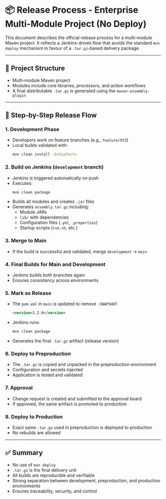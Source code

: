 # 📦 Release Process - Enterprise Multi-Module Project (No Deploy)

This document describes the official release process for a multi-module Maven project. It reflects a Jenkins-driven flow that avoids the standard `mvn deploy` mechanism in favour of a `.tar.gz`-based delivery package.

---

## 🧱 Project Structure

- Multi-module Maven project
- Modules include core libraries, processors, and action workflows
- A final distributable `.tar.gz` is generated using the `maven-assembly-plugin`

---

## 🚀 Step-by-Step Release Flow

### 1. Development Phase
- Developers work on feature branches (e.g., `feature/XYZ`)
- Local builds validated with:
  ```bash
  mvn clean install -DskipTests
  ```

### 2. Build on Jenkins (`development` branch)
- Jenkins is triggered automatically on push
- Executes:
  ```bash
  mvn clean package
  ```
- Builds all modules and creates `.jar` files
- Generates `assembly.tar.gz` including:
    - Module JARs
    - `lib/` with dependencies
    - Configuration files (`.yml`, `.properties`)
    - Startup scripts (`run.sh`, etc.)

### 3. Merge to Main
- If the build is successful and validated, merge `development` → `main`

### 4. Final Builds for Main and Development
- Jenkins builds both branches again
- Ensures consistency across environments

### 5. Mark as Release
- The `pom.xml` in `main` is updated to remove `-SNAPSHOT`
  ```xml
  <version>1.2.0</version>
  ```
- Jenkins runs:
  ```bash
  mvn clean package
  ```
- Generates the final `.tar.gz` artifact (release version)

### 6. Deploy to Preproduction
- The `.tar.gz` is copied and unpacked in the preproduction environment
- Configuration and secrets injected
- Application is tested and validated

### 7. Approval
- Change request is created and submitted to the approval board
- If approved, the same artifact is promoted to production

### 8. Deploy to Production
- Exact same `.tar.gz` used in preproduction is deployed to production
- No rebuilds are allowed

---

## ✅ Summary
- No use of `mvn deploy`
- `.tar.gz` is the final delivery unit
- All builds are reproducible and verifiable
- Strong separation between development, preproduction, and production environments
- Ensures traceability, security, and control

